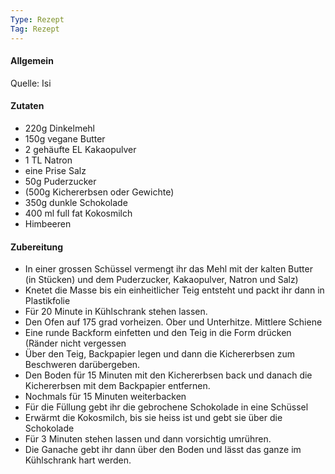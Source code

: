 ```yaml
---
Type: Rezept
Tag: Rezept
---
```


#### Allgemein
Quelle: Isi



#### Zutaten
- 220g Dinkelmehl
- 150g vegane Butter
- 2 gehäufte EL Kakaopulver
- 1 TL Natron
- eine Prise Salz
- 50g Puderzucker
- (500g Kichererbsen oder Gewichte)
- 350g dunkle Schokolade
- 400 ml full fat Kokosmilch
- Himbeeren



#### Zubereitung
- In einer grossen Schüssel vermengt ihr das Mehl mit der kalten Butter (in Stücken) und dem Puderzucker, Kakaopulver, Natron und Salz)
- Knetet die Masse bis ein einheitlicher Teig entsteht und packt ihr dann in Plastikfolie
- Für 20 Minute in Kühlschrank stehen lassen.
- Den Ofen auf 175 grad vorheizen. Ober und Unterhitze. Mittlere Schiene
- Eine runde Backform einfetten und den Teig in die Form drücken (Ränder nicht vergessen
- Über den Teig, Backpapier legen und dann die Kichererbsen zum Beschweren darübergeben.
- Den Boden für 15 Minuten mit den Kichererbsen back und danach die Kichererbsen mit dem Backpapier entfernen.
- Nochmals für 15 Minuten weiterbacken
- Für die Füllung gebt ihr die gebrochene Schokolade in eine Schüssel
- Erwärmt die Kokosmilch, bis sie heiss ist und gebt sie über die Schokolade
- Für 3 Minuten stehen lassen und dann vorsichtig umrühren.
- Die Ganache gebt ihr dann über den Boden und lässt das ganze im Kühlschrank hart werden.